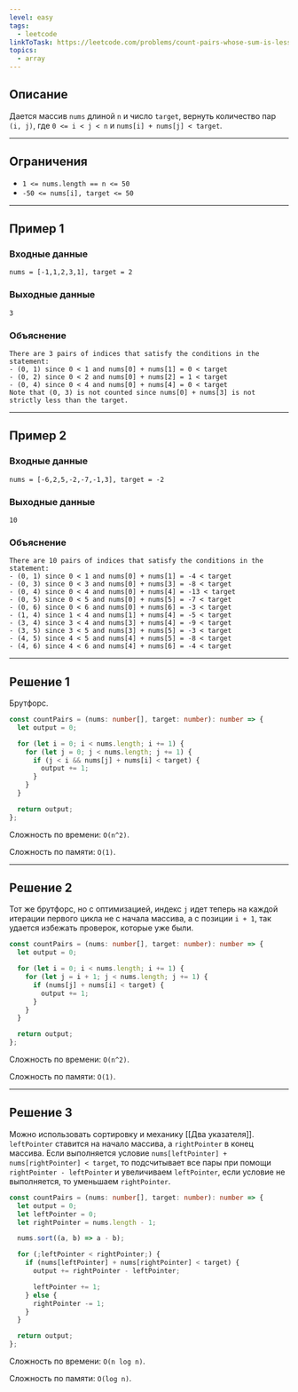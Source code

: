 ```yaml
---
level: easy
tags:
  - leetcode
linkToTask: https://leetcode.com/problems/count-pairs-whose-sum-is-less-than-target/
topics:
  - array
---
```

## Описание

Дается массив `nums` длиной `n` и число `target`, вернуть количество пар `(i, j)`, где `0 <= i < j < n` и `nums[i] + nums[j] < target`.

---
## Ограничения

- `1 <= nums.length == n <= 50`
- `-50 <= nums[i], target <= 50`

---
## Пример 1

### Входные данные

```
nums = [-1,1,2,3,1], target = 2
```
### Выходные данные

```
3
```
### Объяснение

```
There are 3 pairs of indices that satisfy the conditions in the statement:
- (0, 1) since 0 < 1 and nums[0] + nums[1] = 0 < target
- (0, 2) since 0 < 2 and nums[0] + nums[2] = 1 < target 
- (0, 4) since 0 < 4 and nums[0] + nums[4] = 0 < target
Note that (0, 3) is not counted since nums[0] + nums[3] is not strictly less than the target.
```

---
## Пример 2

### Входные данные

```
nums = [-6,2,5,-2,-7,-1,3], target = -2
```
### Выходные данные

```
10
```
### Объяснение

```
There are 10 pairs of indices that satisfy the conditions in the statement:
- (0, 1) since 0 < 1 and nums[0] + nums[1] = -4 < target
- (0, 3) since 0 < 3 and nums[0] + nums[3] = -8 < target
- (0, 4) since 0 < 4 and nums[0] + nums[4] = -13 < target
- (0, 5) since 0 < 5 and nums[0] + nums[5] = -7 < target
- (0, 6) since 0 < 6 and nums[0] + nums[6] = -3 < target
- (1, 4) since 1 < 4 and nums[1] + nums[4] = -5 < target
- (3, 4) since 3 < 4 and nums[3] + nums[4] = -9 < target
- (3, 5) since 3 < 5 and nums[3] + nums[5] = -3 < target
- (4, 5) since 4 < 5 and nums[4] + nums[5] = -8 < target
- (4, 6) since 4 < 6 and nums[4] + nums[6] = -4 < target
```

---
## Решение 1

Брутфорс.

```typescript
const countPairs = (nums: number[], target: number): number => {
  let output = 0;

  for (let i = 0; i < nums.length; i += 1) {
    for (let j = 0; j < nums.length; j += 1) {
      if (j < i && nums[j] + nums[i] < target) {
        output += 1;
      }
    }
  }

  return output;
};
```

Сложность по времени: `O(n^2)`.

Сложность по памяти: `O(1)`.

---
## Решение 2

Тот же брутфорс, но с оптимизацией, индекс `j` идет теперь на каждой итерации первого цикла не с начала массива, а с позиции `i + 1`, так удается избежать проверок, которые уже были.

```typescript
const countPairs = (nums: number[], target: number): number => {
  let output = 0;

  for (let i = 0; i < nums.length; i += 1) {
    for (let j = i + 1; j < nums.length; j += 1) {
      if (nums[j] + nums[i] < target) {
        output += 1;
      }
    }
  }

  return output;
};
```

Сложность по времени: `O(n^2)`.

Сложность по памяти: `O(1)`.

---
## Решение 3

Можно использовать сортировку и механику [[Два указателя]]. `leftPointer` ставится на начало массива, а `rightPointer` в конец массива. Если выполняется условие `nums[leftPointer] + nums[rightPointer] < target`, то подсчитывает все пары при помощи `rightPointer - leftPointer` и увеличиваем `leftPointer`, если условие не выполняется, то уменьшаем `rightPointer`.

```typescript
const countPairs = (nums: number[], target: number): number => {
  let output = 0;
  let leftPointer = 0;
  let rightPointer = nums.length - 1;

  nums.sort((a, b) => a - b);

  for (;leftPointer < rightPointer;) {
    if (nums[leftPointer] + nums[rightPointer] < target) {
      output += rightPointer - leftPointer;

      leftPointer += 1;
    } else {
      rightPointer -= 1;
    }
  }

  return output;
};
```

Сложность по времени: `O(n log n)`.

Сложность по памяти: `O(log n)`.